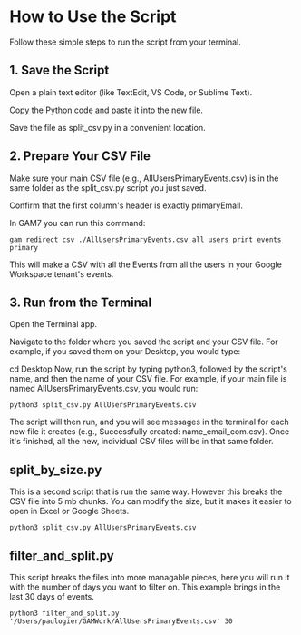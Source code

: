 # How to Use the Script
Follow these simple steps to run the script from your terminal.

## 1. Save the Script

Open a plain text editor (like TextEdit, VS Code, or Sublime Text).

Copy the Python code and paste it into the new file.

Save the file as split_csv.py in a convenient location.

## 2. Prepare Your CSV File

Make sure your main CSV file (e.g., AllUsersPrimaryEvents.csv) is in the same folder as the split_csv.py script you just saved.

Confirm that the first column's header is exactly primaryEmail.

In GAM7 you can run this command:
```
gam redirect csv ./AllUsersPrimaryEvents.csv all users print events primary
```

This will make a CSV with all the Events from all the users in your Google Workspace tenant's events. 

## 3. Run from the Terminal

Open the Terminal app.

Navigate to the folder where you saved the script and your CSV file. For example, if you saved them on your Desktop, you would type:

cd Desktop
Now, run the script by typing python3, followed by the script's name, and then the name of your CSV file. For example, if your main file is named AllUsersPrimaryEvents.csv, you would run:

```
python3 split_csv.py AllUsersPrimaryEvents.csv
```
The script will then run, and you will see messages in the terminal for each new file it creates (e.g., Successfully created: name_email_com.csv). Once it's finished, all the new, individual CSV files will be in that same folder.

## split_by_size.py
This is a second script that is run the same way. However this breaks the CSV file into 5 mb chunks. You can modify the size, but it makes it easier to open in Excel or Google Sheets.

```
python3 split_csv.py AllUsersPrimaryEvents.csv
```

## filter_and_split.py
This script breaks the files into more managable pieces, here you will run it with the number of days you want to filter on. This example brings in the last 30 days of events. 

```
python3 filter_and_split.py '/Users/paulogier/GAMWork/AllUsersPrimaryEvents.csv' 30
```